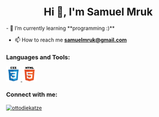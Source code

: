 <h1 align="center">Hi 👋, I'm Samuel Mruk</h1>
- 🔭 I’m currently learning **programming :)**

- 📫 How to reach me **samuelmruk@gmail.com**

<h3 align="left">Languages and Tools:</h3>
<p align="left"> <a href="https://www.w3schools.com/css/" target="_blank" rel="noreferrer"> <img src="https://raw.githubusercontent.com/devicons/devicon/master/icons/css3/css3-original-wordmark.svg" alt="css3" width="40" height="40"/> </a> <a href="https://www.w3.org/html/" target="_blank" rel="noreferrer"> <img src="https://raw.githubusercontent.com/devicons/devicon/master/icons/html5/html5-original-wordmark.svg" alt="html5" width="40" height="40"/> </a> </p>

<h3 align="left">Connect with me:</h3>
<p align="left">
<a href="https://instagram.com/ottodiekatze" target="blank"><img align="center" src="https://raw.githubusercontent.com/rahuldkjain/github-profile-readme-generator/master/src/images/icons/Social/instagram.svg" alt="ottodiekatze" height="30" width="40" /></a>
</p>
